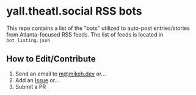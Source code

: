# yall.theatl.social RSS bots

This repo contains a list of the "bots" utilized to auto-post entries/stories from Atlanta-focused RSS feeds. The list of feeds is located in `bot_listing.json`

## How to Edit/Contribute

1. Send an email to [m@mikeh.dev](mailto:m@mikeh.dev) or...
2. Add an [Issue](https://github.com/theatl-social/lemmy-rss-bots/issues) or...
3. Submit a PR
